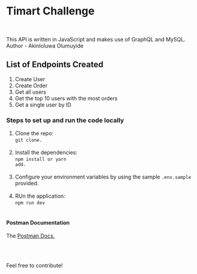 # Timart Challenge

<br>

This API is written in JavaScript and makes use of GraphQL and MySQL.
<br>
Author - Akinloluwa Olumuyide

## List of Endpoints Created

1. Create User
2. Create Order
3. Get all users
4. Get the top 10 users with the most orders
5. Get a single user by ID

### Steps to set up and run the code locally

1. Clone the repo: <br><code>git clone.</code><br></br>
2. Install the dependencies: <br><code>npm install or yarn add.</code><br></br>
3. Configure your environment variables by using the sample `.env.sample` provided.<br></br>
4. RUn the application: <br><code>npm run dev</code><br></br>

#### Postman Documentation

The [Postman Docs.](https://documenter.getpostman.com/view/16987750/2s9YRB3rxg)

<br></br>

Feel free to contribute!
